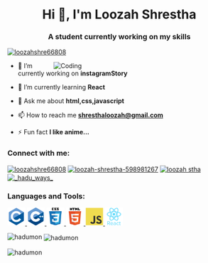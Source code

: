 <h1 align="center">Hi 👋, I'm Loozah Shrestha</h1>
<h3 align="center">A student currently working on my skills</h3>


<p align="left"> <a href="https://twitter.com/loozahshre66808" target="blank"><img src="https://img.shields.io/twitter/follow/loozahshre66808?logo=twitter&style=for-the-badge" alt="loozahshre66808" /></a> </p>

<img align="right" alt="Coding" width="400" src="https://media.tenor.com/I3RjM4xQO0kAAAAi/monitors-typing.gif">

- 🔭 I’m currently working on **instagramStory**

- 🌱 I’m currently learning **React**

- 💬 Ask me about **html,css,javascript**

- 📫 How to reach me **shresthaloozah@gmail.com**

- ⚡ Fun fact **I like anime...**

<h3 align="left">Connect with me:</h3>
<p align="left">
<a href="https://twitter.com/loozahshre66808" target="blank"><img align="center" src="https://raw.githubusercontent.com/rahuldkjain/github-profile-readme-generator/master/src/images/icons/Social/twitter.svg" alt="loozahshre66808" height="30" width="40" /></a>
<a href="https://linkedin.com/in/loozah-shrestha-598981267" target="blank"><img align="center" src="https://raw.githubusercontent.com/rahuldkjain/github-profile-readme-generator/master/src/images/icons/Social/linked-in-alt.svg" alt="loozah-shrestha-598981267" height="30" width="40" /></a>
<a href="https://fb.com/Loozah Shrestha" target="blank"><img align="center" src="https://raw.githubusercontent.com/rahuldkjain/github-profile-readme-generator/master/src/images/icons/Social/facebook.svg" alt="loozah stha" height="30" width="40" /></a>
<a href="https://instagram.com/_del_uge_" target="blank"><img align="center" src="https://raw.githubusercontent.com/rahuldkjain/github-profile-readme-generator/master/src/images/icons/Social/instagram.svg" alt="_hadu_ways_" height="30" width="40" /></a>
</p>

<h3 align="left">Languages and Tools:</h3>
<p align="left"> <a href="https://www.cprogramming.com/" target="_blank" rel="noreferrer"> <img src="https://raw.githubusercontent.com/devicons/devicon/master/icons/c/c-original.svg" alt="c" width="40" height="40"/> </a> <a href="https://www.w3schools.com/cpp/" target="_blank" rel="noreferrer"> <img src="https://raw.githubusercontent.com/devicons/devicon/master/icons/cplusplus/cplusplus-original.svg" alt="cplusplus" width="40" height="40"/> </a> <a href="https://www.w3schools.com/css/" target="_blank" rel="noreferrer"> <img src="https://raw.githubusercontent.com/devicons/devicon/master/icons/css3/css3-original-wordmark.svg" alt="css3" width="40" height="40"/> </a> <a href="https://www.w3.org/html/" target="_blank" rel="noreferrer"> <img src="https://raw.githubusercontent.com/devicons/devicon/master/icons/html5/html5-original-wordmark.svg" alt="html5" width="40" height="40"/> </a> <a href="https://developer.mozilla.org/en-US/docs/Web/JavaScript" target="_blank" rel="noreferrer"> <img src="https://raw.githubusercontent.com/devicons/devicon/master/icons/javascript/javascript-original.svg" alt="javascript" width="40" height="40"/> </a> <a href="https://reactjs.org/" target="_blank" rel="noreferrer"> <img src="https://raw.githubusercontent.com/devicons/devicon/master/icons/react/react-original-wordmark.svg" alt="react" width="40" height="40"/> </a> </p>

<p><img align="left" src="https://github-readme-stats.vercel.app/api/top-langs?username=hadumon&show_icons=true&locale=en&layout=compact" alt="hadumon" /></p>

<p>&nbsp;<img align="center" src="https://github-readme-stats.vercel.app/api?username=hadumon&show_icons=true&locale=en" alt="hadumon" /></p>

<p><img align="center" src="https://github-readme-streak-stats.herokuapp.com/?user=hadumon&" alt="hadumon" /></p>
